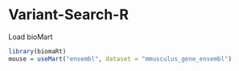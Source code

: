 # Variant-Search-R

Load bioMart

```R
library(biomaRt)
mouse = useMart("ensembl", dataset = "mmusculus_gene_ensembl")
```
